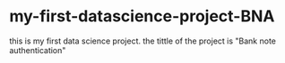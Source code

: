 # my-first-datascience-project-BNA
this is my first data science project. the tittle of the project is "Bank note authentication" 
